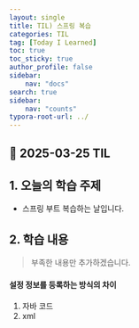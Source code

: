```yaml
---
layout: single
title: TIL) 스프링 복습
categories: TIL
tag: [Today I Learned]
toc: true
toc_sticky: true
author_profile: false
sidebar:
    nav: "docs"
search: true
sidebar:
    nav: "counts"
typora-root-url: ../
---
```


## 📌 2025-03-25 TIL

## 1. 오늘의 학습 주제
- 스프링 부트 복습하는 날입니다.

## 2. 학습 내용
> 부족한 내용만 추가하겠습니다.

#### 설정 정보를 등록하는 방식의 차이

1. 자바 코드
2. xml

